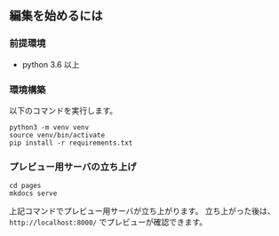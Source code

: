 ## 編集を始めるには

### 前提環境
- python 3.6 以上

### 環境構築
以下のコマンドを実行します。

```
python3 -m venv venv
source venv/bin/activate
pip install -r requirements.txt
```

### プレビュー用サーバの立ち上げ
```
cd pages
mkdocs serve
```

上記コマンドでプレビュー用サーバが立ち上がります。
立ち上がった後は、 `http://localhost:8000/` でプレビューが確認できます。


